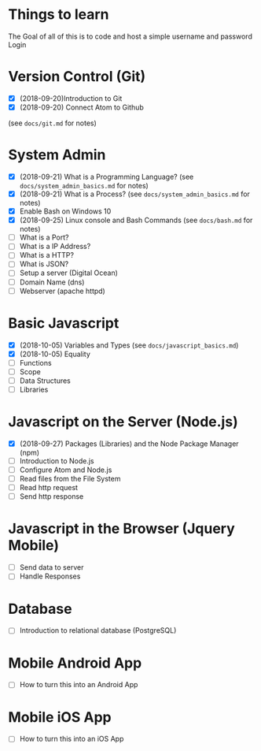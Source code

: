 # Things to learn

The Goal of all of this is to code and host a simple username and password Login

# Version Control (Git)

- [x] (2018-09-20)Introduction to Git
- [x] (2018-09-20) Connect Atom to Github

(see `docs/git.md` for notes)

# System Admin

- [x] (2018-09-21) What is a Programming Language? (see `docs/system_admin_basics.md` for notes)
- [x] (2018-09-21) What is a Process? (see `docs/system_admin_basics.md` for notes)
- [x] Enable Bash on Windows 10
- [x] (2018-09-25) Linux console and Bash Commands (see `docs/bash.md` for notes)
- [ ] What is a Port?
- [ ] What is a IP Address?
- [ ] What is a HTTP?
- [ ] What is JSON?
- [ ] Setup a server (Digital Ocean)
- [ ] Domain Name (dns)
- [ ] Webserver (apache httpd)

# Basic Javascript

- [x] (2018-10-05) Variables and Types (see `docs/javascript_basics.md`)
- [x] (2018-10-05) Equality
- [ ] Functions
- [ ] Scope
- [ ] Data Structures
- [ ] Libraries

# Javascript on the Server (Node.js)

- [x] (2018-09-27) Packages (Libraries) and the Node Package Manager (npm)
- [ ] Introduction to Node.js
- [ ] Configure Atom and Node.js
- [ ] Read files from the File System
- [ ] Read http request
- [ ] Send http response

# Javascript in the Browser (Jquery Mobile)

- [ ] Send data to server
- [ ] Handle Responses

# Database

- [ ] Introduction to relational database (PostgreSQL)

# Mobile Android App

- [ ] How to turn this into an Android App

# Mobile iOS App

- [ ] How to turn this into an iOS App

